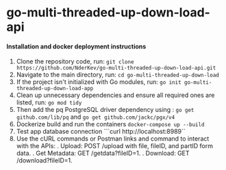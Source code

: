 # go-multi-threaded-up-down-load-api
#### Installation and docker deployment instructions ########
1. Clone the repository  code,  run: ``git clone https://github.com/NderKev/go-multi-threaded-up-down-load-api.git``
2. Navigate to the main directory,  run: ``cd go-multi-threaded-up-down-load``
3. If the project isn't initialized with Go modules, run:  ``go init go-multi-threaded-up-down-load-app``
3. Clean up unnecessary dependencies and ensure all required ones are listed, run: ``go mod tidy``
4. Then add the pq PostgreSQL driver dependency using : ``go get github.com/lib/pq`` and ``go get github.com/jackc/pgx/v4``
5. Dockerize build and run the containers ``docker-compose up --build``
6. Test app database connection  ```curl http://localhost:8989``
7. Use the cURL commands or Postman links and command to interact with the APIs:
      . Upload: POST /upload with file, fileID, and partID form data. 
      . Get Metadata: GET /getdata?fileID=1.
      . Download: GET /download?fileID=1.